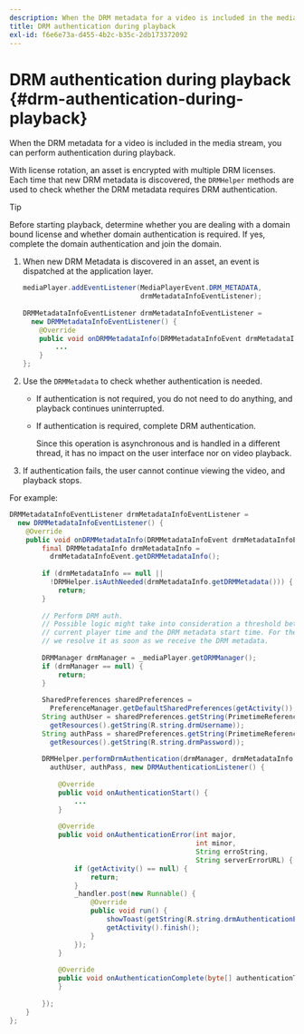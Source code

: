 ```yaml
---
description: When the DRM metadata for a video is included in the media stream, you can perform authentication during playback.
title: DRM authentication during playback
exl-id: f6e6e73a-d455-4b2c-b35c-2db173372092
---
```

# DRM authentication during playback {#drm-authentication-during-playback}

When the DRM metadata for a video is included in the media stream, you can perform authentication during playback.

With license rotation, an asset is encrypted with multiple DRM licenses. Each time that new DRM metadata is discovered, the `DRMHelper` methods are used to check whether the DRM metadata requires DRM authentication.

>[!TIP]
>
>Before starting playback, determine whether you are dealing with a domain bound license and whether domain authentication is required. If yes, complete the domain authentication and join the domain.

1. When new DRM Metadata is discovered in an asset, an event is dispatched at the application layer.

   ```java
   mediaPlayer.addEventListener(MediaPlayerEvent.DRM_METADATA,  
                                drmMetadataInfoEventListener); 
    
   DRMMetadataInfoEventListener drmMetadataInfoEventListener =  
     new DRMMetadataInfoEventListener() { 
       @Override 
       public void onDRMMetadataInfo(DRMMetadataInfoEvent drmMetadataInfoEvent) { 
           ... 
       } 
   };
   ```

1. Use the `DRMMetadata` to check whether authentication is needed.

    * If authentication is not required, you do not need to do anything, and playback continues uninterrupted. 
    * If authentication is required, complete DRM authentication.

      Since this operation is asynchronous and is handled in a different thread, it has no impact on the user interface nor on video playback.

1. If authentication fails, the user cannot continue viewing the video, and playback stops.

<!--<a id="example_939B95F831A245869F9248E2767F260C"></a>-->

For example: 

```java
DRMMetadataInfoEventListener drmMetadataInfoEventListener =  
  new DRMMetadataInfoEventListener() { 
    @Override 
    public void onDRMMetadataInfo(DRMMetadataInfoEvent drmMetadataInfoEvent) { 
        final DRMMetadataInfo drmMetadataInfo =  
          drmMetadataInfoEvent.getDRMMetadataInfo(); 
 
        if (drmMetadataInfo == null ||  
          !DRMHelper.isAuthNeeded(drmMetadataInfo.getDRMMetadata())) { 
            return; 
        } 
 
        // Perform DRM auth. 
        // Possible logic might take into consideration a threshold between the  
        // current player time and the DRM metadata start time. For the time being,  
        // we resolve it as soon as we receive the DRM metadata. 
 
        DRMManager drmManager = _mediaPlayer.getDRMManager(); 
        if (drmManager == null) { 
            return; 
        } 
 
        SharedPreferences sharedPreferences =  
          PreferenceManager.getDefaultSharedPreferences(getActivity()); 
        String authUser = sharedPreferences.getString(PrimetimeReference.SETTINGS_DRM_USERNAME,  
          getResources().getString(R.string.drmUsername)); 
        String authPass = sharedPreferences.getString(PrimetimeReference.SETTINGS_DRM_PASSWORD,  
          getResources().getString(R.string.drmPassword)); 
 
        DRMHelper.performDrmAuthentication(drmManager, drmMetadataInfo.getDRMMetadata(),  
          authUser, authPass, new DRMAuthenticationListener() { 
 
            @Override 
            public void onAuthenticationStart() { 
                ... 
            } 
 
            @Override 
            public void onAuthenticationError(int major,  
                                              int minor,  
                                              String erroString,  
                                              String serverErrorURL) { 
                if (getActivity() == null) { 
                    return; 
                } 
                _handler.post(new Runnable() { 
                    @Override 
                    public void run() { 
                        showToast(getString(R.string.drmAuthenticationError)); 
                        getActivity().finish(); 
                    } 
                }); 
            } 
 
            @Override 
            public void onAuthenticationComplete(byte[] authenticationToken) { 
            } 
 
        }); 
    } 
}; 

```
